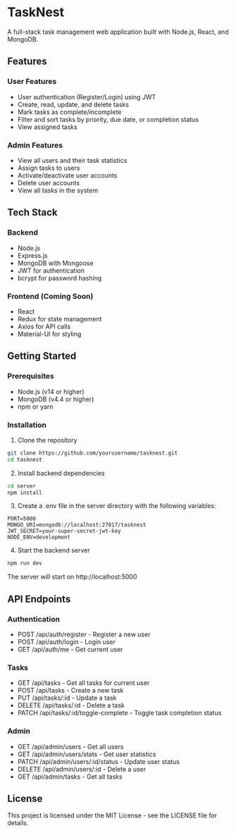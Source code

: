 # TaskNest

A full-stack task management web application built with Node.js, React, and MongoDB.

## Features

### User Features
- User authentication (Register/Login) using JWT
- Create, read, update, and delete tasks
- Mark tasks as complete/incomplete
- Filter and sort tasks by priority, due date, or completion status
- View assigned tasks

### Admin Features
- View all users and their task statistics
- Assign tasks to users
- Activate/deactivate user accounts
- Delete user accounts
- View all tasks in the system

## Tech Stack

### Backend
- Node.js
- Express.js
- MongoDB with Mongoose
- JWT for authentication
- bcrypt for password hashing

### Frontend (Coming Soon)
- React
- Redux for state management
- Axios for API calls
- Material-UI for styling

## Getting Started

### Prerequisites
- Node.js (v14 or higher)
- MongoDB (v4.4 or higher)
- npm or yarn

### Installation

1. Clone the repository
```bash
git clone https://github.com/yourusername/tasknest.git
cd tasknest
```

2. Install backend dependencies
```bash
cd server
npm install
```

3. Create a .env file in the server directory with the following variables:
```
PORT=5000
MONGO_URI=mongodb://localhost:27017/tasknest
JWT_SECRET=your-super-secret-jwt-key
NODE_ENV=development
```

4. Start the backend server
```bash
npm run dev
```

The server will start on http://localhost:5000

## API Endpoints

### Authentication
- POST /api/auth/register - Register a new user
- POST /api/auth/login - Login user
- GET /api/auth/me - Get current user

### Tasks
- GET /api/tasks - Get all tasks for current user
- POST /api/tasks - Create a new task
- PUT /api/tasks/:id - Update a task
- DELETE /api/tasks/:id - Delete a task
- PATCH /api/tasks/:id/toggle-complete - Toggle task completion status

### Admin
- GET /api/admin/users - Get all users
- GET /api/admin/users/stats - Get user statistics
- PATCH /api/admin/users/:id/status - Update user status
- DELETE /api/admin/users/:id - Delete a user
- GET /api/admin/tasks - Get all tasks

## License

This project is licensed under the MIT License - see the LICENSE file for details. 